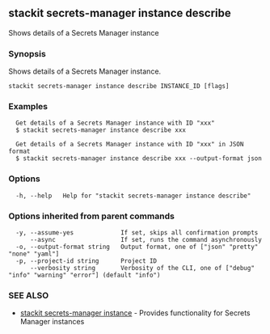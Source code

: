 ## stackit secrets-manager instance describe

Shows details of a Secrets Manager instance

### Synopsis

Shows details of a Secrets Manager instance.

```
stackit secrets-manager instance describe INSTANCE_ID [flags]
```

### Examples

```
  Get details of a Secrets Manager instance with ID "xxx"
  $ stackit secrets-manager instance describe xxx

  Get details of a Secrets Manager instance with ID "xxx" in JSON format
  $ stackit secrets-manager instance describe xxx --output-format json
```

### Options

```
  -h, --help   Help for "stackit secrets-manager instance describe"
```

### Options inherited from parent commands

```
  -y, --assume-yes             If set, skips all confirmation prompts
      --async                  If set, runs the command asynchronously
  -o, --output-format string   Output format, one of ["json" "pretty" "none" "yaml"]
  -p, --project-id string      Project ID
      --verbosity string       Verbosity of the CLI, one of ["debug" "info" "warning" "error"] (default "info")
```

### SEE ALSO

* [stackit secrets-manager instance](./stackit_secrets-manager_instance.md)	 - Provides functionality for Secrets Manager instances

